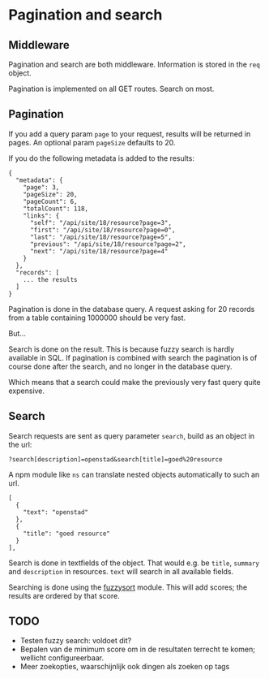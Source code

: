 # Pagination and search

## Middleware

Pagination and search are both middleware. Information is stored in the `req` object.

Pagination is implemented on all GET routes. Search on most.

## Pagination

If you add a query param `page` to your request, results will be returned in pages. An optional param `pageSize` defaults to 20.

If you do the following metadata is added to the results:

```
{
  "metadata": {
    "page": 3,
    "pageSize": 20,
    "pageCount": 6,
    "totalCount": 118,
    "links": {
      "self": "/api/site/18/resource?page=3",
      "first": "/api/site/18/resource?page=0",
      "last": "/api/site/18/resource?page=5",
      "previous": "/api/site/18/resource?page=2",
      "next": "/api/site/18/resource?page=4"
    }
  },
  "records": [
    ... the results
  ]
}
```

Pagination is done in the database query. A request  asking for 20 records from a table containing 1000000 should be very fast.

But...

Search is done on the result. This is because fuzzy search is hardly available in SQL. If pagination is combined with search the pagination is of course done after the search, and no longer in the database query.

Which means that a search could make the previously very fast query quite expensive.

## Search

Search requests are sent as query parameter `search`, build as an object in the url:

```
?search[description]=openstad&search[title]=goed%20resource
```

A npm module like `ns` can translate nested objects automatically to such an url.

```
[
  {
    "text": "openstad"
  },
  {
    "title": "goed resource"
  }
],
```

Search is done in textfields of the object. That would e.g. be `title`, `summary` and `description` in resources. `text` will search in all available fields.

Searching is done using the [fuzzysort](https://github.com/farzher/fuzzysort) module. This will add scores; the results are ordered by that score.

## TODO
- Testen fuzzy search: voldoet dit?
- Bepalen van de minimum score om in de resultaten terrecht te komen; wellicht configureerbaar.
- Meer zoekopties, waarschijnlijk ook dingen als zoeken op tags
